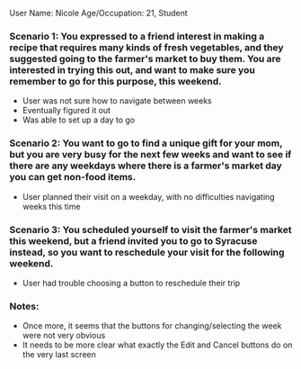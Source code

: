 User Name: Nicole
Age/Occupation: 21, Student

### Scenario 1:  You expressed to a friend interest in making a recipe that requires many kinds of fresh vegetables, and they suggested going to the farmer's market to buy them. You are interested in trying this out, and want to make sure you remember to go for this purpose, this weekend.

- User was not sure how to navigate between weeks
- Eventually figured it out
- Was able to set up a day to go

### Scenario 2: You want to go to find a unique gift for your mom, but you are very busy for the next few weeks and want to see if there are any weekdays where there is a farmer's market day you can get non-food items.
- User planned their visit on a weekday, with no difficulties navigating weeks this time

### Scenario 3: You scheduled yourself to visit the farmer's market this weekend, but a friend invited you to go to Syracuse instead, so you want to reschedule your visit for the following weekend.
- User had trouble choosing a button to reschedule their trip

### Notes:
- Once more, it seems that the buttons for changing/selecting the week were not very obvious
- It needs to be more clear what exactly the Edit and Cancel buttons do on the very last screen 
